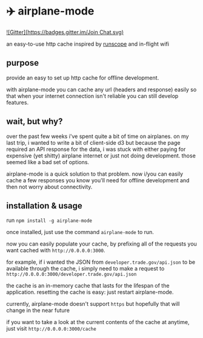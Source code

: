 # :airplane: airplane-mode
[![Gitter](https://badges.gitter.im/Join Chat.svg)](https://gitter.im/jeremiak/airplane-mode?utm_source=badge&utm_medium=badge&utm_campaign=pr-badge&utm_content=badge)

an easy-to-use http cache inspired by [runscope](http://www.runscope.com) and in-flight wifi

## purpose

provide an easy to set up http cache for offline development.

with airplane-mode you can cache any url (headers and response) easily so that when your internet connection isn't reliable you can still develop features.

## wait, but why?

over the past few weeks i've spent quite a bit of time on airplanes. on my last trip, i wanted to write a bit of client-side d3 but because the page required an API response for the data, i was stuck with either paying for expensive (yet shitty) airplane internet or just not doing development. those seemed like a bad set of options.

airplane-mode is a quick solution to that problem. now i/you can easily cache a few responses you know you'll need for offline development and then not worry about connectivity.

## installation & usage

run `npm install -g airplane-mode`

once installed, just use the command `airplane-mode` to run.

now you can easily populate your cache, by prefixing all of the requests you want cached with `http://0.0.0.0:3000`.

for example, if i wanted the JSON from `developer.trade.gov/api.json` to be available through the cache, i simply need to make a request to `http://0.0.0.0:3000/developer.trade.gov/api.json`

the cache is an in-memory cache that lasts for the lifespan of the application. resetting the cache is easy: just restart airplane-mode.

currently, airplane-mode doesn't support `https` but hopefully that will change in the near future

if you want to take a look at the current contents of the cache at anytime, just visit `http://0.0.0.0:3000/cache`
